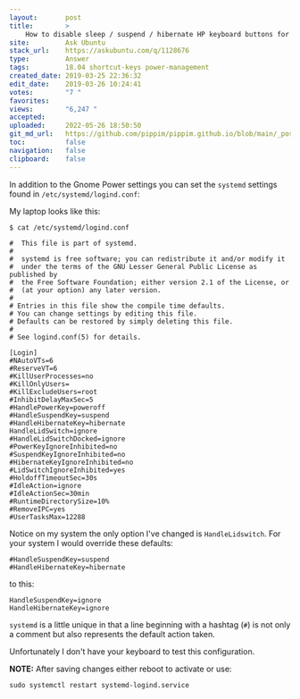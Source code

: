 ```yaml
---
layout:       post
title:        >
    How to disable sleep / suspend / hibernate HP keyboard buttons for Ubuntu 18.04?
site:         Ask Ubuntu
stack_url:    https://askubuntu.com/q/1128676
type:         Answer
tags:         18.04 shortcut-keys power-management
created_date: 2019-03-25 22:36:32
edit_date:    2019-03-26 10:24:41
votes:        "7 "
favorites:    
views:        "6,247 "
accepted:     
uploaded:     2022-05-26 18:50:50
git_md_url:   https://github.com/pippim/pippim.github.io/blob/main/_posts/2019/2019-03-25-How-to-disable-sleep-_-suspend-_-hibernate-HP-keyboard-buttons-for-Ubuntu-18.04_.md
toc:          false
navigation:   false
clipboard:    false
---
```


In addition to the Gnome Power settings you can set the `systemd` settings found in `/etc/systemd/logind.conf`:

My laptop looks like this:

``` 
$ cat /etc/systemd/logind.conf

#  This file is part of systemd.
#
#  systemd is free software; you can redistribute it and/or modify it
#  under the terms of the GNU Lesser General Public License as published by
#  the Free Software Foundation; either version 2.1 of the License, or
#  (at your option) any later version.
#
# Entries in this file show the compile time defaults.
# You can change settings by editing this file.
# Defaults can be restored by simply deleting this file.
#
# See logind.conf(5) for details.

[Login]
#NAutoVTs=6
#ReserveVT=6
#KillUserProcesses=no
#KillOnlyUsers=
#KillExcludeUsers=root
#InhibitDelayMaxSec=5
#HandlePowerKey=poweroff
#HandleSuspendKey=suspend
#HandleHibernateKey=hibernate
HandleLidSwitch=ignore
#HandleLidSwitchDocked=ignore
#PowerKeyIgnoreInhibited=no
#SuspendKeyIgnoreInhibited=no
#HibernateKeyIgnoreInhibited=no
#LidSwitchIgnoreInhibited=yes
#HoldoffTimeoutSec=30s
#IdleAction=ignore
#IdleActionSec=30min
#RuntimeDirectorySize=10%
#RemoveIPC=yes
#UserTasksMax=12288
```

Notice on my system the only option I've changed is `HandleLidswitch`. For your system I would override these defaults:

``` 
#HandleSuspendKey=suspend
#HandleHibernateKey=hibernate
```

to this:

``` 
HandleSuspendKey=ignore
HandleHibernateKey=ignore
```

`systemd` is a little unique in that a line beginning with a hashtag (`#`) is not only a comment but also represents the default action taken.

Unfortunately I don't have your keyboard to test this configuration.

**NOTE:** After saving changes either reboot to activate or use:

``` 
sudo systemctl restart systemd-logind.service
```
